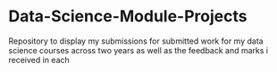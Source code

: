 # Data-Science-Module-Projects
Repository to display my submissions for submitted work for my data science courses across two years as well as the feedback and marks i received in each
